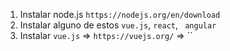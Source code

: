 1. Instalar node.js `https://nodejs.org/en/download`
2. Instalar alguno de estos `vue.js`, `react`, ` angular`
3. Instalar `vue.js` => `https://vuejs.org/` => ``

